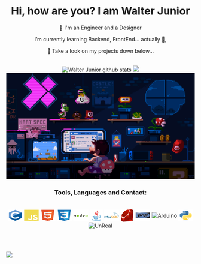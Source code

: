 

<div>
  
  <h1 align="center">Hi, how are you? I am Walter Junior</h1>
  <p align="center"> 👀 I'm an Engineer and a Designer</p>
  <p align="center"> I’m currently learning Backend, FrontEnd... actually 🌱,</p>
  <p align="center"> 💞️ Take a look on my projects down below...</p>
  
</div>

<br />


<div align="center">  
  <img height="145em" src="https://github-readme-stats.vercel.app/api?username=w4lterjr&show_icons=true&count_private=true&hide_border=true&title_color=00bfbf&icon_color=00bfbf&text_color=c9d1d9&bg_color=0d1117" alt="Walter Junior github stats" /> 
  <img height="145em" src="https://github-readme-stats.vercel.app/api/top-langs/?username=w4lterjr&layout=compact&hide_border=true&title_color=00bfbf&text_color=00bfbf&bg_color=0d1117" />
</div>



<img src="https://github.com/w4lterjr/w4lterjr/blob/main/img/mario.gif"/>


<h3 align="center">Tools, Languages and Contact:</h3>


<div align="center" valign="top"><br>
  <img align="center" alt="C" height="30" width="40" src="https://raw.githubusercontent.com/devicons/devicon/master/icons/c/c-original.svg">
  <img align="center" alt="Js" height="30" width="40" src="https://raw.githubusercontent.com/devicons/devicon/master/icons/javascript/javascript-plain.svg">
  <img align="center" alt="HTML" height="30" width="40" src="https://raw.githubusercontent.com/devicons/devicon/master/icons/html5/html5-original.svg">
  <img align="center" alt="CSS" height="30" width="40" src="https://raw.githubusercontent.com/devicons/devicon/master/icons/css3/css3-original.svg">
  <img align="center" alt="nodejs" height="30" width="40" src="https://raw.githubusercontent.com/devicons/devicon/master/icons/nodejs/nodejs-original-wordmark.svg">
  <img align="center" alt="Java" height="30" width="35" src="https://raw.githubusercontent.com/devicons/devicon/master/icons/java/java-original.svg">
  <img align="center" alt="MySQL" height="30" width="40" src="https://raw.githubusercontent.com/devicons/devicon/master/icons/mysql/mysql-original-wordmark.svg">
  <img align="center" alt="Ruby" height="35" width="35" src="https://raw.githubusercontent.com/devicons/devicon/master/icons/ruby/ruby-original.svg">
  <img align="center" alt="PHP" height="30" width="40" src="https://raw.githubusercontent.com/devicons/devicon/master/icons/php/php-original.svg">
  <img align="center" alt="Arduino" height="35" width="35" src="https://cdn.worldvectorlogo.com/logos/arduino-1.svg">
  <img align="center" alt="Python" height="30" width="40" src="https://raw.githubusercontent.com/devicons/devicon/master/icons/python/python-original.svg">
  <img align="center" alt="UnReal" height="30" width="40" src="https://raw.githubusercontent.com/kenangundogan/fontisto/036b7eca71aab1bef8e6a0518f7329f13ed62f6b/icons/svg/brand/unreal-engine.svg">

</div>




##

<br>

<div align="left">


  <a href="https://www.linkedin.com/in/walter-junior-62a355146" target="_blank"><img src="https://img.shields.io/badge/-LinkedIn-%230077B5?style=for-the-badge&logo=linkedin&logoColor=white" target="_blank"></a> 
    


</div>



